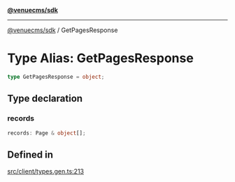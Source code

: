 [**@venuecms/sdk**](../Index.md)

***

[@venuecms/sdk](../Index.md) / GetPagesResponse

# Type Alias: GetPagesResponse

```ts
type GetPagesResponse = object;
```

## Type declaration

### records

```ts
records: Page & object[];
```

## Defined in

[src/client/types.gen.ts:213](https://github.com/venuecms/sdk/blob/df9684e4c8d8b9ec64f5682904234454e23baf21/src/client/types.gen.ts#L213)
